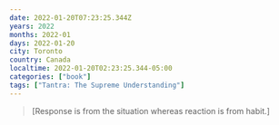 ```yaml
---
date: 2022-01-20T07:23:25.344Z
years: 2022
months: 2022-01
days: 2022-01-20
city: Toronto
country: Canada
localtime: 2022-01-20T02:23:25.344-05:00
categories: ["book"]
tags: ["Tantra: The Supreme Understanding"]
---
```

> [Response is from the situation whereas reaction is from habit.]
